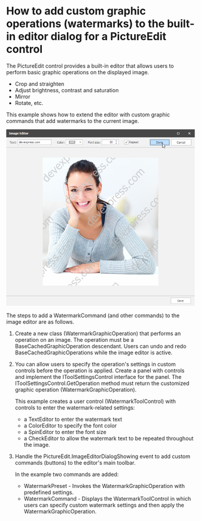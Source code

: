 # How to add custom graphic operations (watermarks) to the built-in editor dialog for a PictureEdit control

The PictureEdit control provides a built-in editor that allows users to perform basic graphic operations on the displayed image.
  - Crop and straighten
  - Adjust brightness, contrast and saturation
  - Mirror
  - Rotate, etc.

This example shows how to extend the editor with custom graphic commands that add watermarks to the current image.

![image](pictureedit-editor-watermark.png)

The steps to add a WatermarkCommand (and other commands) to the image editor are as follows.

1. Create a new class (WatermarkGraphicOperation) that performs an operation on an image. 
The operation must be a BaseCachedGraphicOperation descendant. Users can undo and redo BaseCachedGraphicOperations while the image editor is active.

2. You can allow users to specify the operation's settings in custom controls before the operation is applied. 
Create a panel with controls and implement the IToolSettingsControl interface for the panel. The IToolSettingsControl.GetOperation method must return the customized graphic operation (WatermarkGraphicOperation).

   This example creates a user control (WatermarkToolControl) with controls to enter the watermark-related settings:
   - a TextEditor to enter the watermark text
   - a ColorEditor to specify the font color
   - a SpinEditor to enter the font size
   - a CheckEditor to allow the watermark text to be repeated throughout the image.

3. Handle the PictureEdit.ImageEditorDialogShowing event to add custom commands (buttons) to the editor's main toolbar.

   In the example two commands are added:
   - WatermarkPreset - Invokes the WatermarkGraphicOperation with predefined settings.
   - WatermarkCommand - Displays the WatermarkToolControl in which users can specify custom watermark settings and then apply the WatermarkGraphicOperation.

